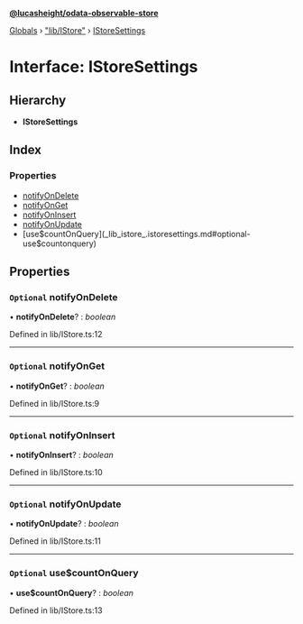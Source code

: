 **[@lucasheight/odata-observable-store](../README.md)**

[Globals](../globals.md) › ["lib/IStore"](../modules/_lib_istore_.md) › [IStoreSettings](_lib_istore_.istoresettings.md)

# Interface: IStoreSettings

## Hierarchy

* **IStoreSettings**

## Index

### Properties

* [notifyOnDelete](_lib_istore_.istoresettings.md#optional-notifyondelete)
* [notifyOnGet](_lib_istore_.istoresettings.md#optional-notifyonget)
* [notifyOnInsert](_lib_istore_.istoresettings.md#optional-notifyoninsert)
* [notifyOnUpdate](_lib_istore_.istoresettings.md#optional-notifyonupdate)
* [use$countOnQuery](_lib_istore_.istoresettings.md#optional-use$countonquery)

## Properties

### `Optional` notifyOnDelete

• **notifyOnDelete**? : *boolean*

Defined in lib/IStore.ts:12

___

### `Optional` notifyOnGet

• **notifyOnGet**? : *boolean*

Defined in lib/IStore.ts:9

___

### `Optional` notifyOnInsert

• **notifyOnInsert**? : *boolean*

Defined in lib/IStore.ts:10

___

### `Optional` notifyOnUpdate

• **notifyOnUpdate**? : *boolean*

Defined in lib/IStore.ts:11

___

### `Optional` use$countOnQuery

• **use$countOnQuery**? : *boolean*

Defined in lib/IStore.ts:13